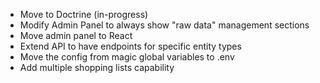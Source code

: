 - Move to Doctrine (in-progress)
- Modify Admin Panel to always show "raw data" management sections
- Move admin panel to React
- Extend API to have endpoints for specific entity types
- Move the config from magic global variables to .env
- Add multiple shopping lists capability